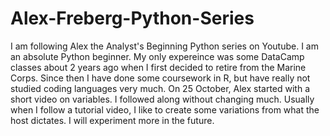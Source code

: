 # Alex-Freberg-Python-Series
I am following Alex the Analyst's Beginning Python series on Youtube. 
I am an absolute Python beginner. My only expereince was some DataCamp classes about 2 years ago when I first decided to retire from the Marine Corps. Since then I have done some coursework in R, but have really not studied coding languages very much. 
On 25 October, Alex started with a short video on variables. I followed along without changing much. Usually when I follow a tutorial video, I like to create some variations from what the host dictates. I will experiment more in the future. 
